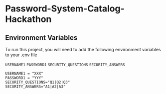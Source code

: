 # Password-System-Catalog-Hackathon

## Environment Variables

To run this project, you will need to add the following environment variables to your .env file

`USERNAME1`
`PASSWORD1`
`SECURITY_QUESTIONS`
`SECURITY_ANSWERS`

```
USERNAME1 = "XXX"
PASSWORD1 = "YYY"
SECURITY_QUESTIONS="Q1|Q2|Q3"
SECURITY_ANSWERS="A1|A2|A3"
```
